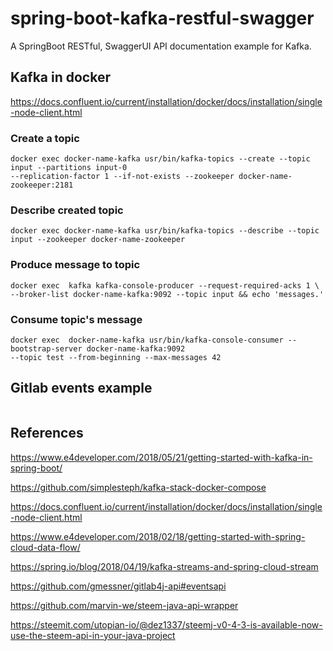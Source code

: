 # spring-boot-kafka-restful-swagger
A SpringBoot RESTful, SwaggerUI API documentation example for Kafka.

## Kafka in docker

https://docs.confluent.io/current/installation/docker/docs/installation/single-node-client.html

### Create a topic
```
docker exec docker-name-kafka usr/bin/kafka-topics --create --topic input --partitions input-0 
--replication-factor 1 --if-not-exists --zookeeper docker-name-zookeeper:2181
```
### Describe created topic
```
docker exec docker-name-kafka usr/bin/kafka-topics --describe --topic input --zookeeper docker-name-zookeeper
```
### Produce message to topic
```
docker exec  kafka kafka-console-producer --request-required-acks 1 \
--broker-list docker-name-kafka:9092 --topic input && echo 'messages.'
```
### Consume topic's message

```
docker exec  docker-name-kafka usr/bin/kafka-console-consumer --bootstrap-server docker-name-kafka:9092 
--topic test --from-beginning --max-messages 42
```

## Gitlab events example
```
```

## References

https://www.e4developer.com/2018/05/21/getting-started-with-kafka-in-spring-boot/

https://github.com/simplesteph/kafka-stack-docker-compose

https://docs.confluent.io/current/installation/docker/docs/installation/single-node-client.html

https://www.e4developer.com/2018/02/18/getting-started-with-spring-cloud-data-flow/

https://spring.io/blog/2018/04/19/kafka-streams-and-spring-cloud-stream

https://github.com/gmessner/gitlab4j-api#eventsapi

https://github.com/marvin-we/steem-java-api-wrapper

https://steemit.com/utopian-io/@dez1337/steemj-v0-4-3-is-available-now-use-the-steem-api-in-your-java-project


